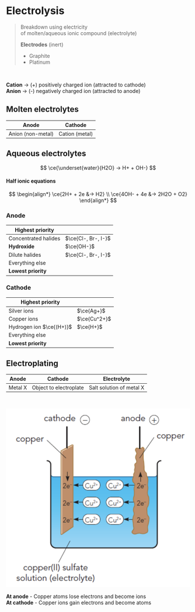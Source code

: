 # Electrolysis

> Breakdown using electricity \
> of molten/aqueous ionic compound (electrolyte)
>
> <p></p>
> <b>Electrodes</b> (inert)
>
> -   Graphite
> -   Platinum

<br>

**Cation** → (+) positively charged ion (attracted to cathode) \
**Anion** → (-) negatively charged ion (attracted to anode)

## Molten electrolytes

| Anode             | Cathode        |
| ----------------- | -------------- |
| Anion (non-metal) | Cation (metal) |

## Aqueous electrolytes

$$
\ce{\underset{water}{H2O} -> H+ + OH-}
$$

#### Half ionic equations

$$
\begin{align*}
    \ce{2H+ + 2e &-> H2} \\
    \ce{4OH- + 4e &-> 2H2O + O2}
\end{align*}
$$

### Anode

| Highest priority     |                     |
| -------------------- | ------------------- |
| Concentrated halides | $\ce{Cl-, Br-, I-}$ |
| **Hydroxide**        | $\ce{OH-}$          |
| Dilute halides       | $\ce{Cl-, Br-, I-}$ |
| Everything else      |                     |
| **Lowest priority**  |                     |

### Cathode

| Highest priority         |              |
| ------------------------ | ------------ |
| Silver ions              | $\ce{Ag+}$   |
| Copper ions              | $\ce{Cu^2+}$ |
| Hydrogen ion $\ce{(H+)}$ | $\ce{H+}$    |
| Everything else          |              |
| **Lowest priority**      |              |

## Electroplating

| Anode   | Cathode                | Electrolyte              |
| ------- | ---------------------- | ------------------------ |
| Metal X | Object to electroplate | Salt solution of metal X |

<br>

![Electroplating with copper](./images/electroplating.png)

**At anode** - Copper atoms lose electrons and become ions \
**At cathode** - Copper ions gain electrons and become atoms
